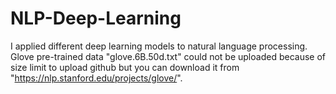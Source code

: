 # NLP-Deep-Learning
I applied different deep learning models to natural language processing. Glove pre-trained data "glove.6B.50d.txt" could not be uploaded because of size limit to upload github but you can download it from "https://nlp.stanford.edu/projects/glove/". 
